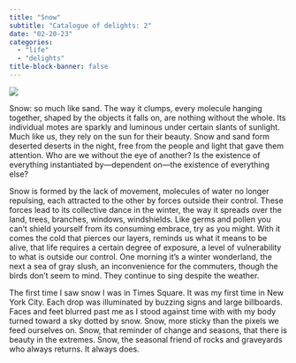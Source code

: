 ```yaml
---
title: "Snow"
subtitle: "Catalogue of delights: 2"
date: "02-20-23"
categories:
  - "life"
  - "delights"
title-block-banner: false
---
```


![](https://substackcdn.com/image/fetch/f_auto,q_auto:good,fl_progressive:steep/https%3A%2F%2Fsubstack-post-media.s3.amazonaws.com%2Fpublic%2Fimages%2F5298a421-2ad7-4178-bcaa-e4012e6353b7_4032x3024.jpeg)

Snow: so much like sand. The way it clumps, every molecule hanging together, shaped by the objects it falls on, are nothing without the whole. Its individual motes are sparkly and luminous under certain slants of sunlight. Much like us, they rely on the sun for their beauty. Snow and sand form deserted deserts in the night, free from the people and light that gave them attention. Who are we without the eye of another? Is the existence of everything instantiated by—dependent on—the existence of everything else?

Snow is formed by the lack of movement, molecules of water no longer repulsing, each attracted to the other by forces outside their control. These forces lead to its collective dance in the winter, the way it spreads over the land, trees, branches, windows, windshields. Like germs and pollen you can’t shield yourself from its consuming embrace, try as you might. With it comes the cold that pierces our layers, reminds us what it means to be alive, that life requires a certain degree of exposure, a level of vulnerability to what is outside our control. One morning it’s a winter wonderland, the next a sea of gray slush, an inconvenience for the commuters, though the birds don’t seem to mind. They continue to sing despite the weather.

The first time I saw snow I was in Times Square. It was my first time in New York City. Each drop was illuminated by buzzing signs and large billboards. Faces and feet blurred past me as I stood against time with with my body turned toward a sky dotted by snow. Snow, more sticky than the pixels we feed ourselves on. Snow, that reminder of change and seasons, that there is beauty in the extremes. Snow, the seasonal friend of rocks and graveyards who always returns. It always does.